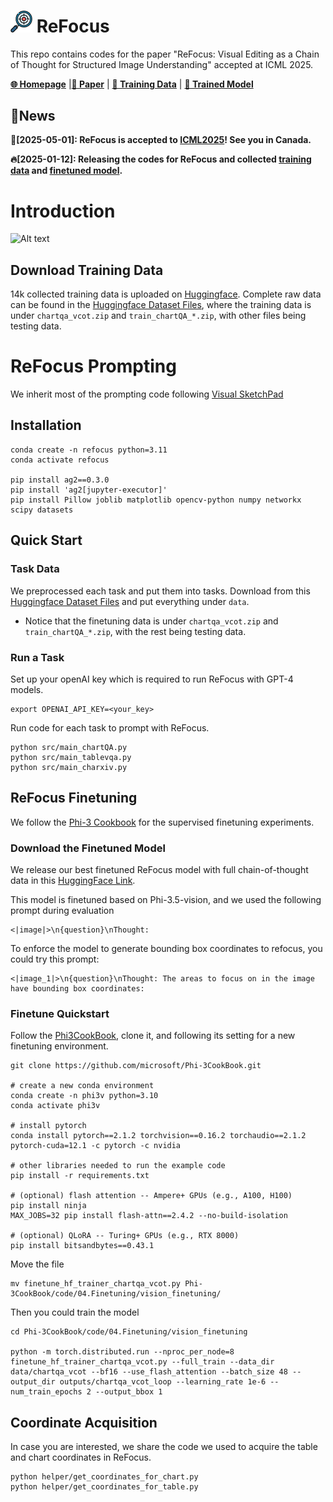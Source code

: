 # <img src="assets/icon.png" width="35" /> ReFocus

This repo contains codes for the paper "ReFocus: Visual Editing as a Chain of Thought for Structured Image Understanding" accepted at ICML 2025. 

[**🌐 Homepage**](https://zeyofu.github.io/ReFocus/) |[**📑 Paper**](https://arxiv.org/abs/2501.05452) |  [**🤗 Training Data**](https://huggingface.co/datasets/ReFocus/ReFocus_Data) | [**🔗 Trained Model**](https://huggingface.co/ReFocus/Trained_Model)


## 🔔News

 **🎉[2025-05-01]: ReFocus is accepted to [ICML2025](https://icml.cc/)! See you in Canada.**
 
 **🔥[2025-01-12]: Releasing the codes for ReFocus and collected [training data](https://huggingface.co/datasets/ReFocus/ReFocus_Data) and [finetuned model](https://huggingface.co/Fiaa/ReFocus).**

# Introduction

![Alt text](assets/teaser.png)

## Download Training Data
14k collected training data is uploaded on [Huggingface](https://huggingface.co/datasets/ReFocus/ReFocus_Data).
Complete raw data can be found in the [Huggingface Dataset Files](https://huggingface.co/datasets/ReFocus/ReFocus_Data/tree/main), where the training data is under `chartqa_vcot.zip` and `train_chartQA_*.zip`, with other files being testing data.


# ReFocus Prompting
We inherit most of the prompting code following [Visual SketchPad](https://visualsketchpad.github.io/)

## Installation
```
conda create -n refocus python=3.11
conda activate refocus

pip install ag2==0.3.0
pip install 'ag2[jupyter-executor]'
pip install Pillow joblib matplotlib opencv-python numpy networkx scipy datasets
```

## Quick Start
### Task Data
We preprocessed each task and put them into tasks. Download from this [Huggingface Dataset Files](https://huggingface.co/datasets/ReFocus/ReFocus_Data/tree/main) and put everything under `data`.

* Notice that the finetuning data is under `chartqa_vcot.zip` and `train_chartQA_*.zip`, with the rest being testing data.

### Run a Task
Set up your openAI key which is required to run ReFocus with GPT-4 models.

```
export OPENAI_API_KEY=<your_key>
```

Run code for each task to prompt with ReFocus.
```
python src/main_chartQA.py
python src/main_tablevqa.py
python src/main_charxiv.py
```

## ReFocus Finetuning
We follow the [Phi-3 Cookbook](https://github.com/microsoft/Phi-3CookBook/blob/main/md/04.Fine-tuning/FineTuning_Vision.md) for the supervised finetuning experiments. 

### Download the Finetuned Model
We release our best finetuned ReFocus model with full chain-of-thought data in this [HuggingFace Link](https://huggingface.co/ReFocus/Trained_Model).

This model is finetuned based on Phi-3.5-vision, and we used the following prompt during evaluation
```
<|image|>\n{question}\nThought:
```
To enforce the model to generate bounding box coordinates to refocus, you could try this prompt:
```
<|image_1|>\n{question}\nThought: The areas to focus on in the image have bounding box coordinates:
```

### Finetune Quickstart
Follow the [Phi3CookBook](https://github.com/microsoft/Phi-3CookBook/blob/main/md/04.Fine-tuning/FineTuning_Vision.md), clone it, and following its setting for a new finetuning environment. 

```
git clone https://github.com/microsoft/Phi-3CookBook.git

# create a new conda environment
conda create -n phi3v python=3.10
conda activate phi3v

# install pytorch
conda install pytorch==2.1.2 torchvision==0.16.2 torchaudio==2.1.2 pytorch-cuda=12.1 -c pytorch -c nvidia

# other libraries needed to run the example code
pip install -r requirements.txt

# (optional) flash attention -- Ampere+ GPUs (e.g., A100, H100)
pip install ninja
MAX_JOBS=32 pip install flash-attn==2.4.2 --no-build-isolation

# (optional) QLoRA -- Turing+ GPUs (e.g., RTX 8000)
pip install bitsandbytes==0.43.1
```
Move the file 
```
mv finetune_hf_trainer_chartqa_vcot.py Phi-3CookBook/code/04.Finetuning/vision_finetuning/
```

Then you could train the model
```
cd Phi-3CookBook/code/04.Finetuning/vision_finetuning

python -m torch.distributed.run --nproc_per_node=8 finetune_hf_trainer_chartqa_vcot.py --full_train --data_dir data/chartqa_vcot --bf16 --use_flash_attention --batch_size 48 --output_dir outputs/chartqa_vcot_loop --learning_rate 1e-6 --num_train_epochs 2 --output_bbox 1
```

## Coordinate Acquisition
In case you are interested, we share the code we used to acquire the table and chart coordinates in ReFocus. 
```
python helper/get_coordinates_for_chart.py
python helper/get_coordinates_for_table.py
```

